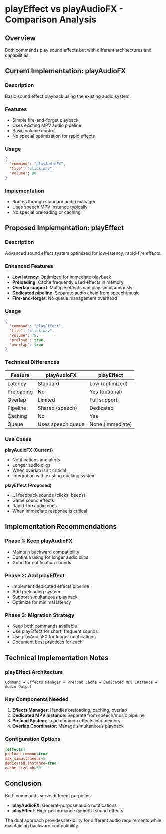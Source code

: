# playEffect vs playAudioFX - Comparison Analysis

## Overview
Both commands play sound effects but with different architectures and capabilities.

## Current Implementation: playAudioFX

### Description
Basic sound effect playback using the existing audio system.

### Features
- Simple fire-and-forget playback
- Uses existing MPV audio pipeline
- Basic volume control
- No special optimization for rapid effects

### Usage
```json
{
  "command": "playAudioFX", 
  "file": "click.wav",
  "volume": 80
}
```

### Implementation
- Routes through standard audio manager
- Uses speech MPV instance typically
- No special preloading or caching

## Proposed Implementation: playEffect

### Description
Advanced sound effect system optimized for low-latency, rapid-fire effects.

### Enhanced Features
- **Low latency**: Optimized for immediate playback
- **Preloading**: Cache frequently used effects in memory
- **Overlap support**: Multiple effects can play simultaneously
- **Dedicated pipeline**: Separate audio chain from speech/music
- **Fire-and-forget**: No queue management overhead

### Usage
```json
{
  "command": "playEffect",
  "file": "click.wav", 
  "volume": 75,
  "preload": true,
  "overlap": true
}
```

### Technical Differences

| Feature | playAudioFX | playEffect |
|---------|-------------|------------|
| Latency | Standard | Low (optimized) |
| Preloading | No | Yes (optional) |
| Overlap | Limited | Full support |
| Pipeline | Shared (speech) | Dedicated |
| Caching | No | Yes |
| Queue | Uses speech queue | None (immediate) |

### Use Cases

**playAudioFX (Current)**
- Notifications and alerts
- Longer audio clips
- When overlap isn't critical
- Integration with existing ducking system

**playEffect (Proposed)**
- UI feedback sounds (clicks, beeps)
- Game sound effects
- Rapid-fire audio cues
- When immediate response is critical

## Implementation Recommendations

### Phase 1: Keep playAudioFX
- Maintain backward compatibility
- Continue using for longer audio clips
- Good for notification sounds

### Phase 2: Add playEffect 
- Implement dedicated effects pipeline
- Add preloading system
- Support simultaneous playback
- Optimize for minimal latency

### Phase 3: Migration Strategy
- Keep both commands available
- Use playEffect for short, frequent sounds
- Use playAudioFX for longer notifications
- Document best practices for each

## Technical Implementation Notes

### playEffect Architecture
```
Command → Effects Manager → Preload Cache → Dedicated MPV Instance → Audio Output
```

### Key Components Needed
1. **Effects Manager**: Handles preloading, caching, overlap
2. **Dedicated MPV Instance**: Separate from speech/music pipeline  
3. **Preload System**: Load common effects into memory
4. **Overlap Coordinator**: Manage simultaneous playback

### Configuration Options
```ini
[effects]
preload_common=true
max_simultaneous=5
dedicated_instance=true
cache_size_mb=50
```

## Conclusion
Both commands serve different purposes:
- **playAudioFX**: General-purpose audio notifications
- **playEffect**: High-performance game/UI sound effects

The dual approach provides flexibility for different audio requirements while maintaining backward compatibility.
